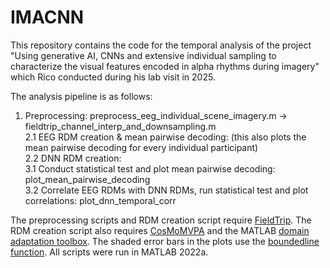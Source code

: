 # IMACNN
 
This repository contains the code for the temporal analysis of the project "Using generative AI, CNNs and extensive individual sampling to characterize the visual features encoded in alpha rhythms during imagery" which Rico conducted during his lab visit in 2025.

The analysis pipeline is as follows:
1. Preprocessing: preprocess_eeg_individual_scene_imagery.m -> fieldtrip_channel_interp_and_downsampling.m  
2.1 EEG RDM creation & mean pairwise decoding: (this also plots the mean pairwise decoding for every individual participant)  
2.2 DNN RDM creation:  
3.1 Conduct statistical test and plot mean pairwise decoding: plot_mean_pairwise_decoding  
3.2 Correlate EEG RDMs with DNN RDMs, run statistical test and plot correlations: plot_dnn_temporal_corr  

The preprocessing scripts and RDM creation script require [FieldTrip](https://www.fieldtriptoolbox.org/). The RDM creation script also requires [CosMoMVPA](https://www.cosmomvpa.org/) and the MATLAB [domain adaptation toolbox](https://de.mathworks.com/matlabcentral/fileexchange/56704-a-domain-adaptation-toolbox). The shaded error bars in the plots use the [boundedline function](https://de.mathworks.com/matlabcentral/fileexchange/27485-boundedline-m). All scripts were run in MATLAB 2022a.

